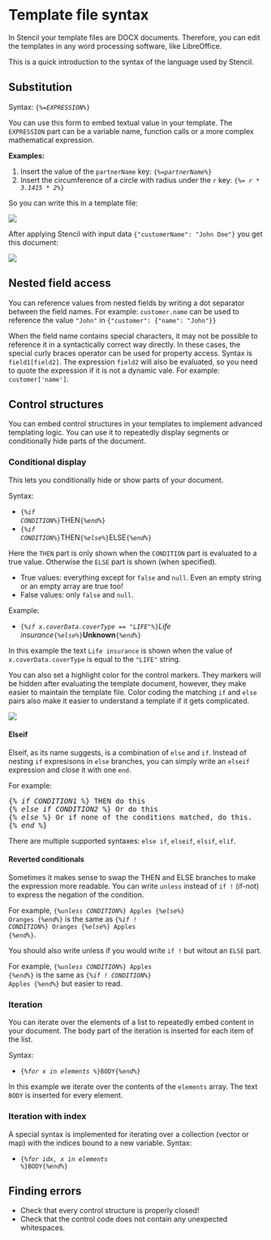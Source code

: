 # Template file syntax

In Stencil your template files are DOCX documents. Therefore, you can edit the
templates in any word processing software, like LibreOffice.

This is a quick introduction to the syntax of the language used by Stencil.

## Substitution

Syntax: <code>{<i>%=EXPRESSION%</i>}</code>

You can use this form to embed textual value in your template. The `EXPRESSION`
part can be a variable name, function calls or a more complex mathematical expression.

**Examples:**

1. Insert the value of the `partnerName` key: <code>{<i>%=partnerName%</i>}</code>
2. Insert the circumference of a circle with radius under the `r` key: <code>{<i>%= r * 3.1415 * 2%</i>}</code>

So you can write this in a template file:

<img src="screenshot-substitution-before.png"/>

After applying Stencil with input data `{"customerName": "John Doe"}` you get this document:

<img src="screenshot-substitution-after.png"/>

## Nested field access

You can reference values from nested fields by writing a dot separator between the field names. For example: `customer.name` can be used to reference the value `"John"` in  `{"customer": {"name": "John"}}`

When the field name contains special characters, it may not be possible to reference it in a syntactically correct way directly. In these cases, the special curly braces operator can be used for property access. Syntax is `field1[field2]`. The expression `field2` will also be evaluated, so you need to quote the expression if it is not a dynamic vale. For example: `customer['name']`.

## Control structures

You can embed control structures in your templates to implement advanced
templating logic. You can use it to repeatedly display segments or conditionally
hide parts of the document.

### Conditional display

This lets you conditionally hide or show parts of your document.

Syntax:

- <code>{<i>%if CONDITION%</i>}</code>THEN<code>{<i>%end%</i>}</code>
- <code>{<i>%if CONDITION%</i>}</code>THEN<code>{<i>%else%</i>}</code>ELSE<code>{<i>%end%</i>}</code>

Here the `THEN` part is only shown when the `CONDITION` part is evaluated to a
true value. Otherwise the `ELSE` part is shown (when specified).

- True values: everything except for `false` and `null`. Even an empty string or
an empty array are true too!
- False values: only `false` and `null`.

Example:

- <code>{<i>%if x.coverData.coverType == "LIFE"%</i>}</code>*Life insurance*<code>{<i>%else%</i>}</code>**Unknown**<code>{<i>%end%</i>}</code>

In this example the text `Life insurance` is shown when the value
of `x.coverData.coverType` is equal to the `"LIFE"` string.

You can also set a highlight color for the control markers. They markers will be
hidden after evaluating the template document, however, they make easier to
maintain the template file. Color coding the matching `if` and `else` pairs
also make it easier to understand a template if it gets complicated.

<img src="screenshot-conditional-1-before.png"/>

#### Elseif

Elseif, as its name suggests, is a combination of `else` and `if`. Instead of nesting `if` expresisons
in `else` branches, you can simply write an `elseif` expression and close it with one `end`.

For example:

<pre>{<i>% if CONDITION1 %</i>} THEN do this
{<i>% else if CONDITION2 %</i>} Or do this
{<i>% else %</i>} Or if none of the conditions matched, do this.
{<i>% end %</i>}</pre>

There are multiple supported syntaxes: `else if`, `elseif`, `elsif`, `elif`.

#### Reverted conditionals

Sometimes it makes sense to swap the THEN and ELSE branches to make the expression more readable.
You can write `unless` instead of `if !` (if-not) to express the negation of the condition.

For example, <code>{<i>%unless CONDITION%</i>} Apples {<i>%else%</i>} Oranges {<i>%end%</i>}</code> is the same as <code>{<i>%if ! CONDITION%</i>} Oranges {<i>%else%</i>} Apples {<i>%end%</i>}</code>.

You should also write unless if you would write `if !` but witout an `ELSE` part.

For example, <code>{<i>%unless CONDITION%</i>} Apples {<i>%end%</i>}</code> is the same as <code>{<i>%if ! CONDITION%</i>} Apples {<i>%end%</i>}</code> but easier to read.

### Iteration

You can iterate over the elements of a list to repeatedly embed content in your
document. The body part of the iteration is inserted for each item of the list.

Syntax:

- <code>{<i>%for x in elements %</i>}BODY{<i>%end%</i>}</code>

In this example we iterate over the contents of the `elements` array.
The text `BODY` is inserted for every element.

### Iteration with index

A special syntax is implemented for iterating over a collection (vector or map) with the indices bound to a new variable. Syntax:

- <code>{<i>%for idx, x in elements %</i>}BODY{<i>%end%</i>}</code>


## Finding errors

- Check that every control structure is properly closed!
- Check that the control code does not contain any unexpected whitespaces.
